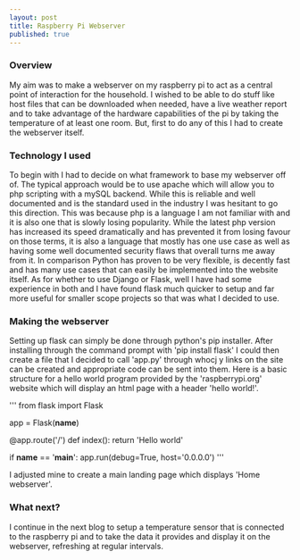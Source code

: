 ```yaml
---
layout: post
title: Raspberry Pi Webserver
published: true
---
```

### Overview
My aim was to make a webserver on my raspberry pi to act as a central point of interaction for the household. I wished to be able to do stuff like host files that can be downloaded when needed, have a live weather report and to take advantage of the hardware capabilities of the pi by taking the temperature of at least one room. But, first to do any of this I had to create the webserver itself.

### Technology I used
To begin with I had to decide on what framework to base my webserver off of. The typical approach would be to use apache which will allow you to php scripting with a mySQL backend. While this is reliable and well documented and is the standard used in the industry I was hesitant to go this direction. This was because php is a language I am not familiar with and it is also one that is slowly losing popularity. While the latest php version has increased its speed dramatically and has prevented it from losing favour on those terms, it is also a language that mostly has one use case as well as having some well documented security flaws that overall turns me away from it. In comparison Python has proven to be very flexible, is decently fast and has many use cases that can easily be implemented into the website itself. As for whether to use Django or Flask, well I have had some experience in both and I have found flask much quicker to setup and far more useful for smaller scope projects so that was what I decided to use.

### Making the webserver
Setting up flask can simply be done through python's pip installer. After installing through the command prompt with 'pip install flask' I could then create a file that I decided to call 'app.py' through whocj y links on the site can be created and appropriate code can be sent into them. Here is a basic structure for a hello world program provided by the 'raspberrypi.org' website which will display an html page with a header 'hello world!'.

'''
from flask import Flask

app = Flask(__name__)

@app.route('/')
def index():
    return 'Hello world'

if __name__ == '__main__':
    app.run(debug=True, host='0.0.0.0')
'''

I adjusted mine to create a main landing page which displays 'Home webserver'.

### What next?
I continue in the next blog to setup a temperature sensor that is connected to the raspberry pi and to take the data it provides and display it on the webserver, refreshing at regular intervals.